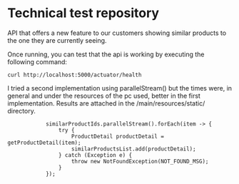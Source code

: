 # Technical test repository
API that offers a new feature to our customers showing similar products to the one they are currently seeing.

Once running, you can test that the api is working by executing the following command:

```
curl http://localhost:5000/actuator/health
```

I tried a second implementation using parallelStream() but the times were, in general and under the resources of the pc used, better in the first implementation. 
Results are attached in the /main/resources/static/ directory.
```
            similarProductIds.parallelStream().forEach(item -> {
                try {
                    ProductDetail productDetail = getProductDetail(item);
                    similarProductsList.add(productDetail);
                } catch (Exception e) {
                    throw new NotFoundException(NOT_FOUND_MSG);
                }
            }); 
```
